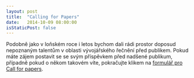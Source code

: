 ```yaml
---
layout: post
title:  "Calling for Papers"
date:   2014-10-09 08:00:00
isStaticPost: false
---
```


Podobně jako v loňském roce i letos bychom dali rádi prostor doposud nepoznaným talentům v oblasti vývojářského řečnění před publikem. Pokud máte zájem postavit se se svým příspěvkem před nadšené publikum, případně pokud o někom takovém víte, pokračujte klikem na [formulář pro Call for papers](https://docs.google.com/forms/d/1Tylmnz_O8N8h5jmqFQsMLm1cpRzD7krXu8J9qaJb5vQ/viewform?usp=send_form).